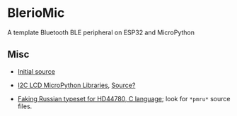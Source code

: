 # BlerioMic

A template Bluetooth BLE peripheral on ESP32 and MicroPython

## Misc

- [Initial source](https://techtotinker.com/2021/08/025-esp32-micropython-esp32-bluetooth-low-energy/)

- [I2C LCD MicroPython Libraries](https://microcontrollerslab.com/i2c-lcd-esp32-esp8266-micropython-tutorial/),
[Source?](https://github.com/Bucknalla/micropython-i2c-lcd)

- [Faking Russian typeset for HD44780, C language](https://github.com/Tyrn/galvanix); look for `*pmru*` source files.
